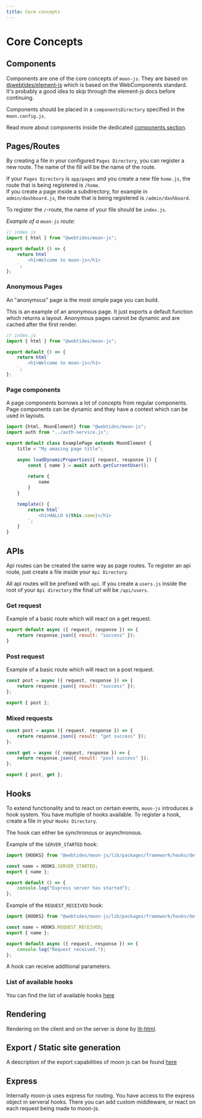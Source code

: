 ```yaml
---
title: Core concepts
---
```

# Core Concepts


## Components

Components are one of the core concepts of `moon-js`. They are based on [@webtides/element-js](https://github.com/webtides/element-js/blob/main/docs/README.md)
which is based on the WebComponents standard. It's probably a good idea to skip through the
element-js docs before continuing.

Components should be placed in a `componentsDirectory` specified in the `moon.config.js`.

Read more about components inside the dedicated [components section](/components/concepts).

## Pages/Routes

By creating a file in your configured `Pages Directory`, you can register a new route. The name of the fill will be
the name of the route.

If your `Pages Directory` is `app/pages` and you create a new file `home.js`, the route that is being registered
is `/home`.  
If you create a page inside a subdirectory, for example in `admin/dashboard.js`, the route that is being registered
is `/admin/dashboard`.

To register the  `/`-route, the name of your file should be `index.js`.

*Example of a `moon-js` route:*
```js
// index.js
import { html } from "@webtides/moon-js";

export default () => {
    return html`
        <h1>Welcome to moon-js</h1>
    `;
};
```

### Anonymous Pages

An "anonymous" page is the most simple page you can build.

This is an example of an anonymous page. It just exports a default function which returns a layout.
Anonymous pages cannot be dynamic and are cached after the first render.

```js
// index.js
import { html } from "@webtides/moon-js";

export default () => {
    return html`
        <h1>Welcome to moon-js</h1>
    `;
};
```

### Page components

A page components borrows a lot of concepts from regular components. Page components
can be dynamic and they have a context which can be used in layouts.

```js
import {html, MoonElement} from "@webtides/moon-js";
import auth from "../auth-service.js";

export default class ExamplePage extends MoonElement {
    title = "My amazing page title";

    async loadDynamicProperties({ request, response }) {
        const { name } = await auth.getCurrentUser();
        
        return {
            name
        }
    }

    template() {
        return html`
            <h1>HALLO ${this.name}</h1>
        `;
    }
}
```

## APIs

Api routes can be created the same way as page routes. To register an api route, just create
a file inside your `Api Directory`.

All api routes will be prefixed with `api`. If you create a `users.js` inside the root of your `Api directory`
the final url will be `/api/users`.

### Get request

Example of a basic route which will react on a get request.
```js
export default async ({ request, response }) => {
    return response.json({ result: "success" });
}
```
### Post request
Example of a basic route which will react on a post request.
```js
const post = async ({ request, response }) => {
    return response.json({ result: "success" });
};

export { post };
```

### Mixed requests

```js
const post = async ({ request, response }) => {
    return response.json({ result: "get success" });
};

const get = async ({ request, response }) => {
    return response.json({ result: "post success" });
};

export { post, get };
```


## Hooks

To extend functionality and to react on certain events, `moon-js` introduces a hook system. You have
multiple of hooks available. To register a hook, create a file in your `Hooks Directory`.

The hook can either be synchronous or asynchronous.

Example of the `SERVER_STARTED` hook:
```js
import {HOOKS} from "@webtides/moon-js/lib/packages/framework/hooks/definitions";

const name = HOOKS.SERVER_STARTED;
export { name };

export default () => {
    console.log("Express server has started");
};
```

Example of the `REQUEST_RECEIVED` hook:
```js
import {HOOKS} from "@webtides/moon-js/lib/packages/framework/hooks/definitions";

const name = HOOKS.REQUEST_RECEIVED;
export { name };

export default async ({ request, response }) => {
    console.log("Request received.");
};
```

A hook can receive additional parameters.

### List of available hooks

You can find the list of available hooks [here](/hooks/list)

## Rendering

Rendering on the client and on the server is done by [lit-html](https://lit-html.polymer-project.org/).

## Export / Static site generation

A description of the export capabilities of moon js can be found [here](/export)

## Express

Internally moon-js uses express for routing. You have access to the express
object in serveral hooks. There you can add custom middleware, or react
on each request being made to moon-js.
